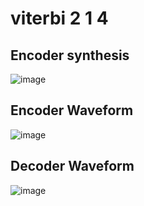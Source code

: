 # viterbi 2 1 4
## Encoder synthesis

![image](https://user-images.githubusercontent.com/32749520/175323795-6d32a885-d621-4f18-8ecf-e4e05290f394.png)

## Encoder Waveform

![image](https://user-images.githubusercontent.com/32749520/175324342-da358522-e198-47fa-8e60-21cb7184c968.png)

## Decoder Waveform
![image](https://user-images.githubusercontent.com/32749520/175324524-28ed44d7-bcb0-4781-a5fd-8742c56e7d2c.png)
